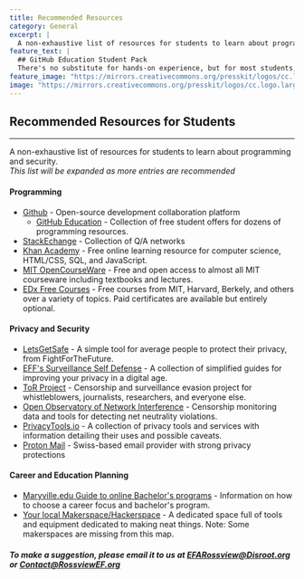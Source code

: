 ```yaml
---
title: Recommended Resources
category: General
excerpt: |
  A non-exhaustive list of resources for students to learn about programming, data security, and other related topics. 
feature_text: |
  ## GitHub Education Student Pack
  There's no substitute for hands-on experience, but for most students, real world tools can be cost prohibitive. The GitHub Student Developer Pack was created to give students free access to the best developer tools in one place so they can learn by doing.
feature_image: "https://mirrors.creativecommons.org/presskit/logos/cc.logo.large.png"
image: "https://mirrors.creativecommons.org/presskit/logos/cc.logo.large.png"
---
```


## Recommended Resources for Students
---

A non-exhaustive list of resources for students to learn about programming and security.  
*This list will be expanded as more entries are recommended*  
  
#### Programming
* [Github](https://GitHub.com) - Open-source development collaboration platform
    * [GitHub Education](https://education.github.com/pack) - Collection of free student offers for dozens of programming resources.
* [StackEchange](https://stackexchange.com/) - Collection of Q/A networks
* [Khan Academy](https://khanacademy.org) - Free online learning resource for computer science, HTML/CSS, SQL, and JavaScript.
* [MIT OpenCourseWare](https://ocw.mit.edu/index.htm) - Free and open access to almost all MIT courseware including textbooks and lectures.
* [EDx Free Courses](https://www.edx.org/) - Free courses from MIT, Harvard, Berkely, and others over a variety of topics. Paid certificates are available but entirely optional.
  
#### Privacy and Security
* [LetsGetSafe](https://www.letsgetsafe.org) - A simple tool for average people to protect their privacy, from FightForTheFuture.
* [EFF's Surveillance Self Defense](https://ssd.eff.org) - A collection of simplified guides for improving your privacy in a digital age.
* [ToR Project](https://torproject.org) - Censorship and surveillance evasion project for whistleblowers, journalists, researchers, and everyone else.
* [Open Observatory of Network Interference](https://ooni.torproject.org/) - Censorship monitoring data and tools for detecting net neutrality violations.
* [PrivacyTools.io](https://privacytools.io) - A collection of privacy tools and services with information detailing their uses and possible caveats.
* [Proton Mail](https://protonmail.com) - Swiss-based email provider with strong privacy protections

#### Career and Education Planning
* [Maryville.edu Guide to online Bachelor's programs](https://online.maryville.edu/online-bachelors-degrees/how-to-determine-the-best-online-bachelors-degree-for-me) - Information on how to choose a career focus and bachelor's program.
* [Your local Makerspace/Hackerspace](https://spaces.makerspace.com/directory/) - A dedicated space full of tools and equipment dedicated to making neat things. Note: Some makerspaces are missing from this map.

##### To make a suggestion, please email it to us at EFARossview@Disroot.org or Contact@RossviewEF.org
